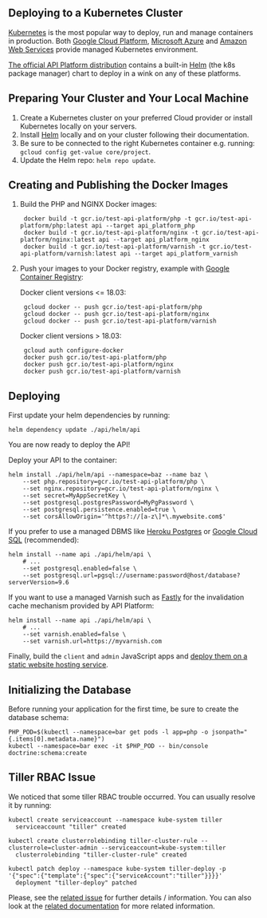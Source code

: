## Deploying to a Kubernetes Cluster

[Kubernetes](https://kubernetes.io/) is the most popular way to deploy, run and manage containers in production.
Both [Google Cloud Platform](https://cloud.google.com/kubernetes-engine/), [Microsoft Azure](https://azure.microsoft.com/en-us/services/container-service/kubernetes/)
and [Amazon Web Services](https://aws.amazon.com/eks/) provide managed Kubernetes environment.

[The official API Platform distribution](../distribution/index.md) contains a built-in [Helm](https://helm.sh/) (the k8s
package manager) chart to deploy in a wink on any of these platforms.

## Preparing Your Cluster and Your Local Machine

1. Create a Kubernetes cluster on your preferred Cloud provider or install Kubernetes locally on your servers.
2. Install [Helm](https://helm.sh/) locally and on your cluster following their documentation.
3. Be sure to be connected to the right Kubernetes container e.g. running: `gcloud config get-value core/project`.
4. Update the Helm repo: `helm repo update`.

## Creating and Publishing the Docker Images

1. Build the PHP and NGINX Docker images:

        docker build -t gcr.io/test-api-platform/php -t gcr.io/test-api-platform/php:latest api --target api_platform_php
        docker build -t gcr.io/test-api-platform/nginx -t gcr.io/test-api-platform/nginx:latest api --target api_platform_nginx
        docker build -t gcr.io/test-api-platform/varnish -t gcr.io/test-api-platform/varnish:latest api --target api_platform_varnish

2. Push your images to your Docker registry, example with [Google Container Registry](https://cloud.google.com/container-registry/):

    Docker client versions <= 18.03:
    
        gcloud docker -- push gcr.io/test-api-platform/php
        gcloud docker -- push gcr.io/test-api-platform/nginx
        gcloud docker -- push gcr.io/test-api-platform/varnish
        
    Docker client versions > 18.03:
    
        gcloud auth configure-docker
        docker push gcr.io/test-api-platform/php
        docker push gcr.io/test-api-platform/nginx
        docker push gcr.io/test-api-platform/varnish

## Deploying

First update your helm dependencies by running:

    helm dependency update ./api/helm/api

You are now ready to deploy the API!

Deploy your API to the container:

    helm install ./api/helm/api --namespace=baz --name baz \
        --set php.repository=gcr.io/test-api-platform/php \
        --set nginx.repository=gcr.io/test-api-platform/nginx \
        --set secret=MyAppSecretKey \
        --set postgresql.postgresPassword=MyPgPassword \
        --set postgresql.persistence.enabled=true \
        --set corsAllowOrigin='^https?://[a-z\]*\.mywebsite.com$'

If you prefer to use a managed DBMS like [Heroku Postgres](https://www.heroku.com/postgres) or
[Google Cloud SQL](https://cloud.google.com/sql/docs/postgres/) (recommended):

    helm install --name api ./api/helm/api \
        # ...
        --set postgresql.enabled=false \
        --set postgresql.url=pgsql://username:password@host/database?serverVersion=9.6

If you want to use a managed Varnish such as [Fastly](https://www.fastly.com) for the invalidation cache mechanism
provided by API Platform:

    helm install --name api ./api/helm/api \
        # ...
        --set varnish.enabled=false \
        --set varnish.url=https://myvarnish.com

Finally, build the `client` and `admin` JavaScript apps and [deploy them on a static
website hosting service](https://github.com/facebookincubator/create-react-app/blob/master/packages/react-scripts/template/README.md#deployment).

## Initializing the Database

Before running your application for the first time, be sure to create the database schema:

    PHP_POD=$(kubectl --namespace=bar get pods -l app=php -o jsonpath="{.items[0].metadata.name}")
    kubectl --namespace=bar exec -it $PHP_POD -- bin/console doctrine:schema:create

## Tiller RBAC Issue

We noticed that some tiller RBAC trouble occurred. You can usually resolve it by running:

    kubectl create serviceaccount --namespace kube-system tiller
      serviceaccount "tiller" created

    kubectl create clusterrolebinding tiller-cluster-rule --clusterrole=cluster-admin --serviceaccount=kube-system:tiller
      clusterrolebinding "tiller-cluster-rule" created

    kubectl patch deploy --namespace kube-system tiller-deploy -p '{"spec":{"template":{"spec":{"serviceAccount":"tiller"}}}}'
      deployment "tiller-deploy" patched

Please, see the [related issue](https://github.com/kubernetes/helm/issues/3130) for further details / information.
You can also look at the [related documentation](https://github.com/kubernetes/helm/blob/master/docs/rbac.md)
for more related information.
